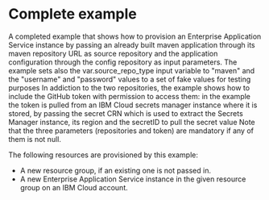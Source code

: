 # Complete example

A completed example that shows how to provision an Enterprise Application Service instance by passing an already built maven application through its maven repository URL as source repository and the application configuration through the config repository as input parameters.
The example sets also the var.source_repo_type input variable to "maven" and the "username" and "password" values to a set of fake values for testing purposes
In addiction to the two repositories, the example shows how to include the GitHub token with permission to access them: in the example the token is pulled from an IBM Cloud secrets manager instance where it is stored, by passing the secret CRN which is used to extract the Secrets Manager instance, its region and the secretID to pull the secret value
Note that the three parameters (repositories and token) are mandatory if any of them is not null.

The following resources are provisioned by this example:
 - A new resource group, if an existing one is not passed in.
 - A new Enterprise Application Service instance in the given resource group on an IBM Cloud account.
